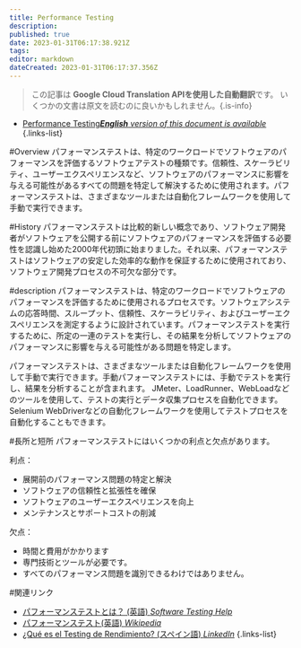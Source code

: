 ```yaml
---
title: Performance Testing
description: 
published: true
date: 2023-01-31T06:17:38.921Z
tags: 
editor: markdown
dateCreated: 2023-01-31T06:17:37.356Z
---
```


> この記事は **Google Cloud Translation APIを使用した自動翻訳**です。
いくつかの文書は原文を読むのに良いかもしれません。{.is-info}
- [Performance Testing***English** version of this document is available*](/en/Knowledge-base/Dictionary/performance-testing)
{.links-list}

  
#Overview
パフォーマンステストは、特定のワークロードでソフトウェアのパフォーマンスを評価するソフトウェアテストの種類です。信頼性、スケーラビリティ、ユーザーエクスペリエンスなど、ソフトウェアのパフォーマンスに影響を与える可能性があるすべての問題を特定して解決するために使用されます。パフォーマンステストは、さまざまなツールまたは自動化フレームワークを使用して手動で実行できます。

#History
パフォーマンステストは比較的新しい概念であり、ソフトウェア開発者がソフトウェアを公開する前にソフトウェアのパフォーマンスを評価する必要性を認識し始めた2000年代初頭に始まりました。それ以来、パフォーマンステストはソフトウェアの安定した効率的な動作を保証するために使用されており、ソフトウェア開発プロセスの不可欠な部分です。

#description
パフォーマンステストは、特定のワークロードでソフトウェアのパフォーマンスを評価するために使用されるプロセスです。ソフトウェアシステムの応答時間、スループット、信頼性、スケーラビリティ、およびユーザーエクスペリエンスを測定するように設計されています。パフォーマンステストを実行するために、所定の一連のテストを実行し、その結果を分析してソフトウェアのパフォーマンスに影響を与える可能性がある問題を特定します。

パフォーマンステストは、さまざまなツールまたは自動化フレームワークを使用して手動で実行できます。手動パフォーマンステストには、手動でテストを実行し、結果を分析することが含まれます。 JMeter、LoadRunner、WebLoadなどのツールを使用して、テストの実行とデータ収集プロセスを自動化できます。 Selenium WebDriverなどの自動化フレームワークを使用してテストプロセスを自動化することもできます。

#長所と短所
パフォーマンステストにはいくつかの利点と欠点があります。

利点：
- 展開前のパフォーマンス問題の特定と解決
- ソフトウェアの信頼性と拡張性を確保
- ソフトウェアのユーザーエクスペリエンスを向上
- メンテナンスとサポートコストの削減

欠点：
- 時間と費用がかかります
- 専門技術とツールが必要です。
- すべてのパフォーマンス問題を識別できるわけではありません。

#関連リンク
- [パフォーマンステストとは？ (英語) *Software Testing Help*](https://www.softwaretestinghelp.com/performance-testing/)
- [パフォーマンステスト(英語) *Wikipedia*](https://en.wikipedia.org/wiki/Performance_testing)
- [¿Qué es el Testing de Rendimiento? (スペイン語) *LinkedIn*](https://www.linkedin.com/pulse/qu%C3%A9-es-el-testing-de-rendimiento-juan-c%C3%A1rdenas/)
{.links-list}